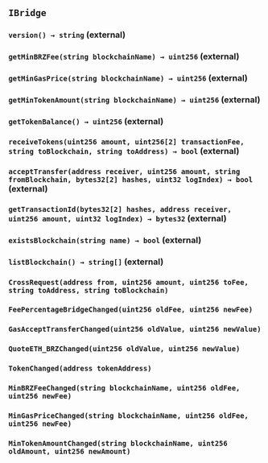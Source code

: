 ## `IBridge`






### `version() → string` (external)





### `getMinBRZFee(string blockchainName) → uint256` (external)





### `getMinGasPrice(string blockchainName) → uint256` (external)





### `getMinTokenAmount(string blockchainName) → uint256` (external)





### `getTokenBalance() → uint256` (external)





### `receiveTokens(uint256 amount, uint256[2] transactionFee, string toBlockchain, string toAddress) → bool` (external)





### `acceptTransfer(address receiver, uint256 amount, string fromBlockchain, bytes32[2] hashes, uint32 logIndex) → bool` (external)





### `getTransactionId(bytes32[2] hashes, address receiver, uint256 amount, uint32 logIndex) → bytes32` (external)





### `existsBlockchain(string name) → bool` (external)





### `listBlockchain() → string[]` (external)






### `CrossRequest(address from, uint256 amount, uint256 toFee, string toAddress, string toBlockchain)`





### `FeePercentageBridgeChanged(uint256 oldFee, uint256 newFee)`





### `GasAcceptTransferChanged(uint256 oldValue, uint256 newValue)`





### `QuoteETH_BRZChanged(uint256 oldValue, uint256 newValue)`





### `TokenChanged(address tokenAddress)`





### `MinBRZFeeChanged(string blockchainName, uint256 oldFee, uint256 newFee)`





### `MinGasPriceChanged(string blockchainName, uint256 oldFee, uint256 newFee)`





### `MinTokenAmountChanged(string blockchainName, uint256 oldAmount, uint256 newAmount)`






